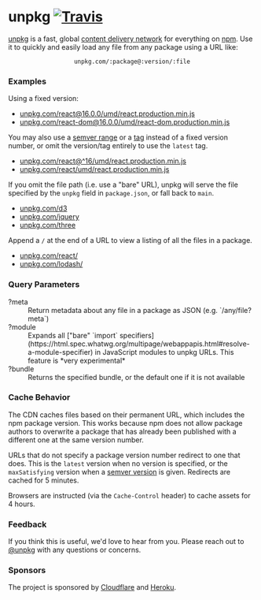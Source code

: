 # unpkg [![Travis][build-badge]][build]

[build-badge]: https://img.shields.io/travis/unpkg/unpkg/master.svg?style=flat-square
[build]: https://travis-ci.org/unpkg/unpkg

[unpkg](https://unpkg.com) is a fast, global [content delivery network](https://en.wikipedia.org/wiki/Content_delivery_network) for everything on [npm](https://www.npmjs.com/). Use it to quickly and easily load any file from any package using a URL like:

<div style="text-align:center">
  <code>unpkg.com/:package@:version/:file</code>
</div>

### Examples

Using a fixed version:

* [unpkg.com/react@16.0.0/umd/react.production.min.js](/react@16.0.0/umd/react.production.min.js)
* [unpkg.com/react-dom@16.0.0/umd/react-dom.production.min.js](/react-dom@16.0.0/umd/react-dom.production.min.js)

You may also use a [semver range](https://docs.npmjs.com/misc/semver) or a [tag](https://docs.npmjs.com/cli/dist-tag) instead of a fixed version number, or omit the version/tag entirely to use the `latest` tag.

* [unpkg.com/react@^16/umd/react.production.min.js](/react@^16/umd/react.production.min.js)
* [unpkg.com/react/umd/react.production.min.js](/react/umd/react.production.min.js)

If you omit the file path (i.e. use a "bare" URL), unpkg will serve the file specified by the `unpkg` field in `package.json`, or fall back to `main`.

* [unpkg.com/d3](/d3)
* [unpkg.com/jquery](/jquery)
* [unpkg.com/three](/three)

Append a `/` at the end of a URL to view a listing of all the files in a package.

* [unpkg.com/react/](/react/)
* [unpkg.com/lodash/](/lodash/)

### Query Parameters

<dl>
  <dt>?meta</dt>
  <dd>Return metadata about any file in a package as JSON (e.g. `/any/file?meta`)</dd>

  <dt>?module</dt>
  <dd>Expands all ["bare" `import` specifiers](https://html.spec.whatwg.org/multipage/webappapis.html#resolve-a-module-specifier) in JavaScript modules to unpkg URLs. This feature is *very experimental*</dd>

  <dt>?bundle</dt>
  <dd>Returns the specified bundle, or the default one if it is not available</dd>
</dl>

### Cache Behavior

The CDN caches files based on their permanent URL, which includes the npm package version. This works because npm does not allow package authors to overwrite a package that has already been published with a different one at the same version number.

URLs that do not specify a package version number redirect to one that does. This is the `latest` version when no version is specified, or the `maxSatisfying` version when a [semver version](https://github.com/npm/node-semver) is given. Redirects are cached for 5 minutes.

Browsers are instructed (via the `Cache-Control` header) to cache assets for 4 hours.

### Feedback

If you think this is useful, we'd love to hear from you. Please reach out to [@unpkg](https://twitter.com/unpkg) with any questions or concerns.

### Sponsors

The project is sponsored by [Cloudflare](https://cloudflare.com) and [Heroku](https://heroku.com).
